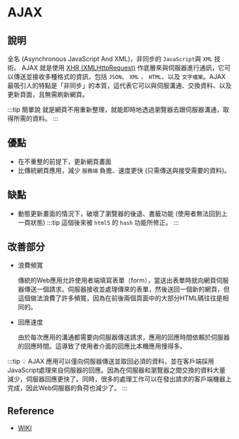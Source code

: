 # AJAX

[XHR]:/Browser/xhr

## 說明
全名 (Asynchronous JavaScript And XML)，非同步的 `JavaScript`與 `XML` 技術。 AJAX 就是使用 [XHR (XMLHttpRequest)](/Browser/xhr) 作底層來與伺服器進行通訊，它可以傳送並接收多種格式的資訊，包括 `JSON`、 `XML` 、  `HTML`、以及 `文字檔案`。AJAX 最吸引人的特點是「非同步」的本質，這代表它可以與伺服溝通、交換資料、以及更新頁面，且無需刷新網頁。

:::tip 簡單說
就是網頁不用重新整理，就能即時地透過瀏覽器去跟伺服器溝通，取得所需的資料。
:::

## 優點
- 在不重整的前提下，更新網頁畫面
- 比傳統網頁應用，減少 `服務端` 負擔、速度更快 (只需傳送與接受需要的資料)。

## 缺點
- 動態更新畫面的情況下，破壞了瀏覽器的後退、書籤功能 (使用者無法回到上一頁狀態)
    :::tip
    這個後來被 `html5` 的 `hash` 功能所修正。
    :::

## 改善部分

- 浪費頻寬
    
    傳統的Web應用允許使用者端填寫表單（form），當送出表單時就向網頁伺服器傳送一個請求。伺服器接收並處理傳來的表單，然後送回一個新的網頁，但這個做法浪費了許多頻寬，因為在前後兩個頁面中的大部分HTML碼往往是相同的。
    
- 回應速度
    
    由於每次應用的溝通都需要向伺服器傳送請求，應用的回應時間依賴於伺服器的回應時間。這導致了使用者介面的回應比本機應用慢得多。
    

:::tip 💡
AJAX 應用可以僅向伺服器傳送並取回必須的資料，並在客戶端採用JavaScript處理來自伺服器的回應。因為在伺服器和瀏覽器之間交換的資料大量減少，伺服器回應更快了。同時，很多的處理工作可以在發出請求的客戶端機器上完成，因此Web伺服器的負荷也減少了。
:::

## Reference
- [WIKI](https://zh.wikipedia.org/wiki/AJAX)
